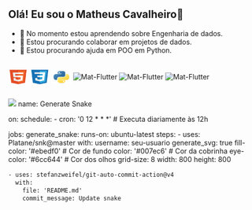 ## Olá! Eu sou o Matheus Cavalheiro👋

- 🌱 No momento estou aprendendo sobre Engenharia de dados.
- 👯 Estou procurando colaborar em projetos de dados. 
- 🤔 Estou procurando ajuda em POO em Python.

<div style="display: inline_block"><br>
  <img align="center" alt="Mat-HTML" height="30" width="40" src="https://raw.githubusercontent.com/devicons/devicon/master/icons/html5/html5-original.svg">
  <img align="center" alt="Mat-CSS" height="30" width="40" src="https://raw.githubusercontent.com/devicons/devicon/master/icons/css3/css3-original.svg">
  <img align="center" alt="Mat-Python" height="30" width="40" src="https://raw.githubusercontent.com/devicons/devicon/master/icons/python/python-original.svg">
  <img align="center" alt="Mat-Flutter" height="30" width="40" src="https://cdn.jsdelivr.net/gh/devicons/devicon/icons/flask/flask-original.svg">
  <img align="center" alt="Mat-Flutter" height="30" width="40" src="https://cdn.jsdelivr.net/gh/devicons/devicon/icons/flutter/flutter-original.svg">
  <img align="center" alt="Mat-Flutter" height="30" width="40" src="https://cdn.jsdelivr.net/gh/devicons/devicon/icons/dart/dart-original.svg">
</div>

##
<div> 
  <a href="https://www.linkedin.com/in/matheus-cavalheiro20" target="_blank"><img src="https://img.shields.io/badge/LinkedIn-0077B5?style=for-the-badge&logo=linkedin&logoColor=white" target="_blank"></a>
name: Generate Snake

on:
  schedule:
    - cron: '0 12 * * *' # Executa diariamente às 12h

jobs:
  generate_snake:
    runs-on: ubuntu-latest
    steps:
    - uses: Platane/snk@master
      with:
        username: seu-usuario
        generate_svg: true
        fill-color: '#ebedf0' # Cor de fundo
        color: '#007ec6' # Cor da cobrinha
        eye-color: '#6cc644' # Cor dos olhos
        grid-size: 8
        width: 800
        height: 800

    - uses: stefanzweifel/git-auto-commit-action@v4
      with:
        file: 'README.md'
        commit_message: Update snake
